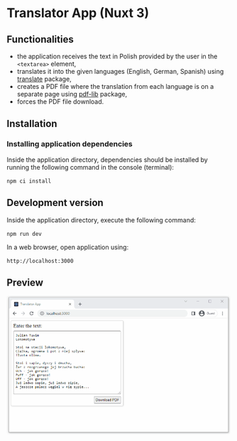# Translator App (Nuxt 3)

## Functionalities

-   the application receives the text in Polish provided by the user in the `<textarea>` element,
-   translates it into the given languages (English, German, Spanish) using [translate](https://www.npmjs.com/package/translate?activeTab=readme) package,
-   creates a PDF file where the translation from each language is on a separate page using [pdf-lib](https://www.npmjs.com/package/pdf-lib) package,
-   forces the PDF file download.

## Installation

### Installing application dependencies

Inside the application directory, dependencies should be installed by running the following command in the console (terminal):

```
npm ci install
```

## Development version

Inside the application directory, execute the following command:

```
npm run dev
```

In a web browser, open application using:

```
http://localhost:3000
```

## Preview

![Alt Text](./readme-resources/translator-preview.gif)
